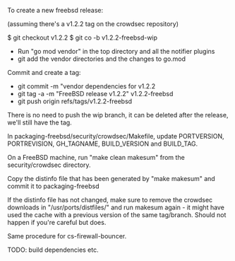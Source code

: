 To create a new freebsd release:

(assuming there's a v1.2.2 tag on the crowdsec repository)

$ git checkout v1.2.2
$ git co -b v1.2.2-freebsd-wip

 * Run "go mod vendor" in the top directory and all the notifier plugins
 * git add the vendor directories and the changes to go.mod

Commit and create a tag:

 * git commit -m "vendor dependencies for v1.2.2
 * git tag -a -m "FreeBSD release v1.2.2" v1.2.2-freebsd
 * git push origin refs/tags/v1.2.2-freebsd

There is no need to push the wip branch, it can be deleted after the release, we'll still have the tag.

In packaging-freebsd/security/crowdsec/Makefile, update PORTVERSION, PORTREVISION, GH_TAGNAME,  BUILD_VERSION and BUILD_TAG.

On a FreeBSD machine, run "make clean makesum" from the security/crowdsec directory.

Copy the distinfo file that has been generated by "make makesum" and commit it to packaging-freebsd

If the distinfo file has not changed, make sure to remove the crowdsec downloads in
"/usr/ports/distfiles/" and run makesum again - it might have used the cache
with a previous version of the same tag/branch. Should not happen if you're careful but does.

Same procedure for cs-firewall-bouncer.

TODO: build dependencies etc.
